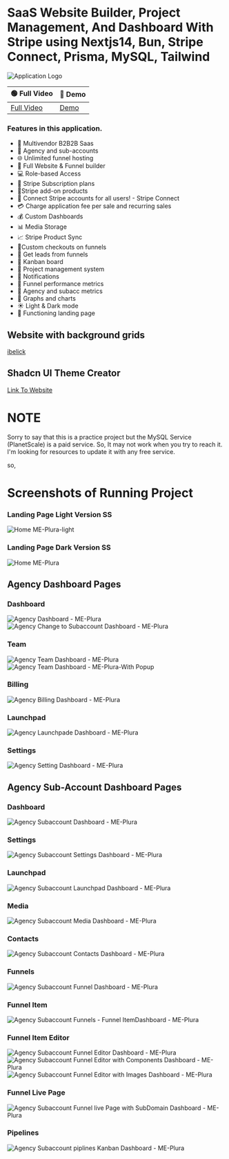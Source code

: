 # SaaS Website Builder, Project Management, And Dashboard With Stripe using Nextjs14, Bun, Stripe Connect, Prisma, MySQL, Tailwind

![Application Logo](https://storage.googleapis.com/msgsndr/0wtSXexlPhMN1945ooxW/media/65b7c3d24660477daf3d6708.png)

| 🟢 Full Video | 🔴 Demo |
|------------|------|
| [Full Video](https://youtu.be/6omuUOZcWL0) | [Demo](https://meplura.vercel.app/) |


### Features in this application.
- 🤯 Multivendor B2B2B Saas
- 🏢 Agency and sub-accounts
- 🌐 Unlimited funnel hosting
- 🚀 Full Website & Funnel builder
- 💻 Role-based Access
- 🔄 Stripe Subscription plans
- 🛒Stripe add-on products
- 🔐 Connect Stripe accounts for all users! - Stripe Connect
- 💳 Charge application fee per sale and recurring sales
- 💰 Custom Dashboards
- 📊 Media Storage
- 📈 Stripe Product Sync
- 📌Custom checkouts on funnels
- 📢 Get leads from funnels
- 🎨 Kanban board
- 📂 Project management system
- 🔗 Notifications
- 📆 Funnel performance metrics
- 🧾 Agency and subacc metrics
- 🌙 Graphs and charts
- ☀️ Light & Dark mode
- 📄 Functioning landing page


## Website with background grids
[ibelick](https://bg.ibelick.com/)

## Shadcn UI Theme Creator
[Link To Website](https://gradient.page/tools/shadcn-ui-theme-generator)

# NOTE
Sorry to say that this is a practice project but the MySQL Service (PlanetScale) is a paid service. So, It may not work when you try to reach it.
I'm looking for resources to update it with any free service.

so,
# Screenshots of Running Project

### Landing Page Light Version SS
![Home ME-Plura-light](https://github.com/ahmadiqbalbhatti/me-plura/assets/52331296/4375d9f9-b475-4fa7-9bf6-17eaf03fe2d2)

### Landing Page Dark Version SS
![Home ME-Plura](https://github.com/ahmadiqbalbhatti/me-plura/assets/52331296/29fa3db9-29e9-4c31-905c-cd9cc47397ac)

## Agency Dashboard Pages
### Dashboard
![Agency Dashboard - ME-Plura](https://github.com/ahmadiqbalbhatti/me-plura/assets/52331296/e85bdc5f-c0d0-4fe7-8f8a-8b905eb345ad)
</br>
![Agency  Change to Subaccount Dashboard - ME-Plura](https://github.com/ahmadiqbalbhatti/me-plura/assets/52331296/d8610bbd-74dc-4c7d-aa2b-ac57fe9429ca)

### Team
![Agency Team Dashboard - ME-Plura](https://github.com/ahmadiqbalbhatti/me-plura/assets/52331296/c0323476-2fd3-40c9-85d5-20fb7ccc384a)
![Agency Team Dashboard - ME-Plura-With Popup](https://github.com/ahmadiqbalbhatti/me-plura/assets/52331296/e930942d-ee1d-4ccb-a399-c6d01fd95337)

### Billing
![Agency  Billing Dashboard - ME-Plura](https://github.com/ahmadiqbalbhatti/me-plura/assets/52331296/e69664b9-07d0-4bb1-b106-6bb754724072)

### Launchpad
![Agency  Launchpade Dashboard - ME-Plura](https://github.com/ahmadiqbalbhatti/me-plura/assets/52331296/dfdb82b7-e0b5-4fd1-bafb-c8b38dbc6b39)

### Settings
![Agency  Setting Dashboard - ME-Plura](https://github.com/ahmadiqbalbhatti/me-plura/assets/52331296/de533aa0-5694-4e10-aee8-13af2559ac6a)


## Agency Sub-Account Dashboard Pages
### Dashboard
![Agency Subaccount Dashboard - ME-Plura](https://github.com/ahmadiqbalbhatti/me-plura/assets/52331296/d82ac7e2-3ed6-47e0-bf0c-f07d6ebc11b1)

### Settings
![Agency Subaccount Settings Dashboard - ME-Plura](https://github.com/ahmadiqbalbhatti/me-plura/assets/52331296/ff71fb66-8437-4d41-a986-178999e5f8b0)

### Launchpad
![Agency Subaccount Launchpad Dashboard - ME-Plura](https://github.com/ahmadiqbalbhatti/me-plura/assets/52331296/5729f4e7-79cf-4f37-9f45-56a2b6ad5ef5)


### Media
![Agency Subaccount Media Dashboard - ME-Plura](https://github.com/ahmadiqbalbhatti/me-plura/assets/52331296/4cc93059-c862-48eb-b220-712aff1d6f41)

### Contacts
![Agency Subaccount Contacts Dashboard - ME-Plura](https://github.com/ahmadiqbalbhatti/me-plura/assets/52331296/b041d79e-3792-4247-91ea-8aeef19eb525)

### Funnels
![Agency Subaccount Funnel Dashboard - ME-Plura](https://github.com/ahmadiqbalbhatti/me-plura/assets/52331296/00f521b8-f8a1-4d4b-9aea-560385e64d11)

### Funnel Item
![Agency Subaccount Funnels - Funnel ItemDashboard - ME-Plura](https://github.com/ahmadiqbalbhatti/me-plura/assets/52331296/58a591f9-a863-490c-85d0-c28b7dc3e0bb)

### Funnel Item Editor
![Agency Subaccount Funnel Editor Dashboard - ME-Plura](https://github.com/ahmadiqbalbhatti/me-plura/assets/52331296/7188cc0e-25e6-42b6-8849-bf4a4db9c8a1)
![Agency Subaccount Funnel Editor with Components Dashboard - ME-Plura](https://github.com/ahmadiqbalbhatti/me-plura/assets/52331296/ffc30c29-a849-4d3a-a7aa-540106791898)
![Agency Subaccount Funnel Editor with Images Dashboard - ME-Plura](https://github.com/ahmadiqbalbhatti/me-plura/assets/52331296/30d1031f-7f06-4113-9f3a-f7adf540f4a8)

### Funnel Live Page
![Agency Subaccount Funnel  live Page with SubDomain Dashboard - ME-Plura](https://github.com/ahmadiqbalbhatti/me-plura/assets/52331296/e82d2811-0d61-4955-9fe6-d54e92da4194)

### Pipelines
![Agency Subaccount piplines Kanban Dashboard - ME-Plura](https://github.com/ahmadiqbalbhatti/me-plura/assets/52331296/6a3e6494-c2df-467a-8efe-82f9897c9bd3)




